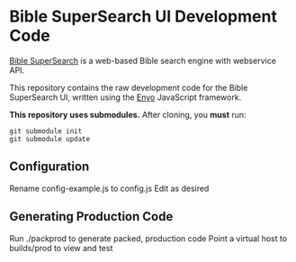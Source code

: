 # Bible SuperSearch UI Development Code

[Bible SuperSearch](http://biblesupersearch.com) is a web-based Bible search engine with webservice API.

This repository contains the raw development code for the 
Bible SuperSearch UI, written using the [Enyo](http://enyojs.com) JavaScript framework.

__This repository uses submodules.__
After cloning, you __must__ run:

```
git submodule init
git submodule update
```

## Configuration
Rename config-example.js to config.js
Edit as desired

## Generating Production Code
Run ./packprod to generate packed, production code
Point a virtual host to builds/prod to view and test
